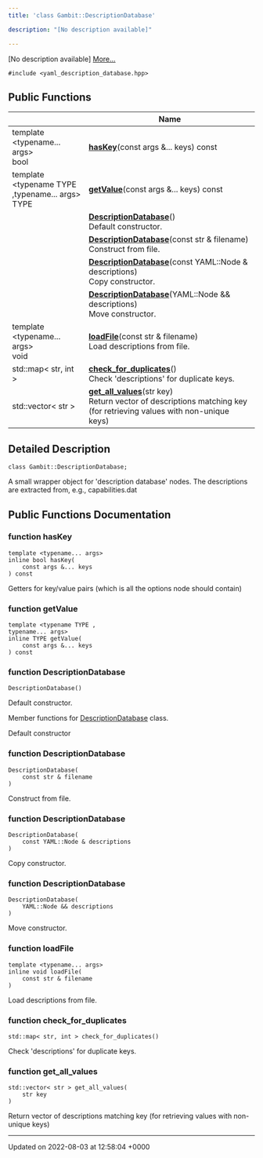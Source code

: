 ```yaml
---
title: 'class Gambit::DescriptionDatabase'

description: "[No description available]"

---
```









[No description available] [More...](#detailed-description)


`#include <yaml_description_database.hpp>`

## Public Functions

|                | Name           |
| -------------- | -------------- |
| template <typename... args\> <br>bool | **[hasKey](/documentation/code/gambit_sphinx/classes/classgambit_1_1descriptiondatabase/#function-haskey)**(const args &... keys) const |
| template <typename TYPE ,typename... args\> <br>TYPE | **[getValue](/documentation/code/gambit_sphinx/classes/classgambit_1_1descriptiondatabase/#function-getvalue)**(const args &... keys) const |
| | **[DescriptionDatabase](/documentation/code/gambit_sphinx/classes/classgambit_1_1descriptiondatabase/#function-descriptiondatabase)**()<br>Default constructor.  |
| | **[DescriptionDatabase](/documentation/code/gambit_sphinx/classes/classgambit_1_1descriptiondatabase/#function-descriptiondatabase)**(const str & filename)<br>Construct from file.  |
| | **[DescriptionDatabase](/documentation/code/gambit_sphinx/classes/classgambit_1_1descriptiondatabase/#function-descriptiondatabase)**(const YAML::Node & descriptions)<br>Copy constructor.  |
| | **[DescriptionDatabase](/documentation/code/gambit_sphinx/classes/classgambit_1_1descriptiondatabase/#function-descriptiondatabase)**(YAML::Node && descriptions)<br>Move constructor.  |
| template <typename... args\> <br>void | **[loadFile](/documentation/code/gambit_sphinx/classes/classgambit_1_1descriptiondatabase/#function-loadfile)**(const str & filename)<br>Load descriptions from file.  |
| std::map< str, int > | **[check_for_duplicates](/documentation/code/gambit_sphinx/classes/classgambit_1_1descriptiondatabase/#function-check-for-duplicates)**()<br>Check 'descriptions' for duplicate keys.  |
| std::vector< str > | **[get_all_values](/documentation/code/gambit_sphinx/classes/classgambit_1_1descriptiondatabase/#function-get-all-values)**(str key)<br>Return vector of descriptions matching key (for retrieving values with non-unique keys)  |

## Detailed Description

```
class Gambit::DescriptionDatabase;
```


A small wrapper object for 'description database' nodes. The descriptions are extracted from, e.g., capabilities.dat 

## Public Functions Documentation

### function hasKey

```
template <typename... args>
inline bool hasKey(
    const args &... keys
) const
```


Getters for key/value pairs (which is all the options node should contain) 


### function getValue

```
template <typename TYPE ,
typename... args>
inline TYPE getValue(
    const args &... keys
) const
```


### function DescriptionDatabase

```
DescriptionDatabase()
```

Default constructor. 

Member functions for [DescriptionDatabase](/documentation/code/gambit_sphinx/classes/classgambit_1_1descriptiondatabase/) class.

Default constructor 


### function DescriptionDatabase

```
DescriptionDatabase(
    const str & filename
)
```

Construct from file. 

### function DescriptionDatabase

```
DescriptionDatabase(
    const YAML::Node & descriptions
)
```

Copy constructor. 

### function DescriptionDatabase

```
DescriptionDatabase(
    YAML::Node && descriptions
)
```

Move constructor. 

### function loadFile

```
template <typename... args>
inline void loadFile(
    const str & filename
)
```

Load descriptions from file. 

### function check_for_duplicates

```
std::map< str, int > check_for_duplicates()
```

Check 'descriptions' for duplicate keys. 

### function get_all_values

```
std::vector< str > get_all_values(
    str key
)
```

Return vector of descriptions matching key (for retrieving values with non-unique keys) 

-------------------------------

Updated on 2022-08-03 at 12:58:04 +0000
